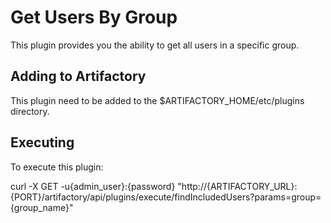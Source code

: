 Get Users By Group
================================

This plugin provides you the ability to get all users in a specific group.

Adding to Artifactory
----------------------
This plugin need to be added to the $ARTIFACTORY_HOME/etc/plugins directory.

Executing
---------

To execute this plugin:

curl -X GET -u{admin_user}:{password} "http://{ARTIFACTORY_URL}:{PORT}/artifactory/api/plugins/execute/findIncludedUsers?params=group={group_name}" 
